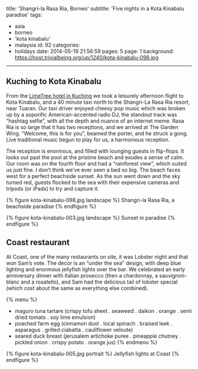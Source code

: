 title: 'Shangri-la Rasa Ria, Borneo'
subtitle: 'Five nights in a Kota Kinabalu paradise'
tags:
  - asia
  - borneo
  - 'kota kinabalu'
  - malaysia
id: 92
categories:
  - holidays
date: 2014-05-19 21:56:59
pages: 5
page: 1
background: https://host.trivialbeing.org/up/1240/kota-kinabalu-098.jpg
---

## Kuching to Kota Kinabalu

From the [LimeTree hotel in Kuching](/2014/05/kuching-borneo/) we took a leisurely afternoon flight to Kota Kinabalu, and a 40 minute taxi north to the Shangri-La Rasa Ria resort, near Tuaran. Our taxi driver enjoyed cheesy pop music which was broken up by a soporific American-accented radio DJ, the standout track was “hashtag selfie”, with all the depth and nuance of an internet meme. Rasa Ria is so large that it has two receptions, and we arrived at The Garden Wing. “Welcome, this is for you”, beamed the porter, and he struck a gong. Live traditional music begun to play for us, a harmonious reception.

The reception is enormous, and filled with lounging guests in flip-flops. It looks out past the pool at the pristine beach and exudes a sense of calm. Our room was on the fourth floor and had a “rainforest view”, which suited us just fine. I don’t think we’ve ever seen a bed so big. The beach faces west for a perfect beachside sunset. As the sun went down and the sky turned red, guests flocked to the sea with their expensive cameras and tripods (or iPads) to try and capture it.

{% figure kota-kinabalu-098.jpg landscape %}
Shangri-la Rasa Ria, a beachside paradise
{% endfigure %}

{% figure kota-kinabalu-003.jpg landscape %}
Sunset in paradise
{% endfigure %}

## Coast restaurant

At Coast, one of the many restaurants on site, it was Lobster night and that won Sam’s vote. The decor is an “under the sea” design, with deep blue lighting and enormous jellyfish lights over the bar. We celebrated an early anniversary dinner with Italian prosecco (then a chardonnay, a sauvignon-blanc and a rosatello), and Sam had the delicious tail of lobster special (which cost about the same as everything else combined).

{% menu %}
* maguro tuna tartare (crispy tofu sheet . seaweed . daikon . orange . semi dried tomato . soy lime emulsion)
* poached farm egg (cinnamon dust . local spinach . braised leek . asparagus . grilled ciabatta . cauliflower veloute)
* seared duck breast (jerusalem artichoke puree . pineapple chutney . pickled onion . crispy potato . orange jus)
{% endmenu %}

{% figure kota-kinabalu-005.jpg portrait %}
Jellyfish lights at Coast
{% endfigure %}
